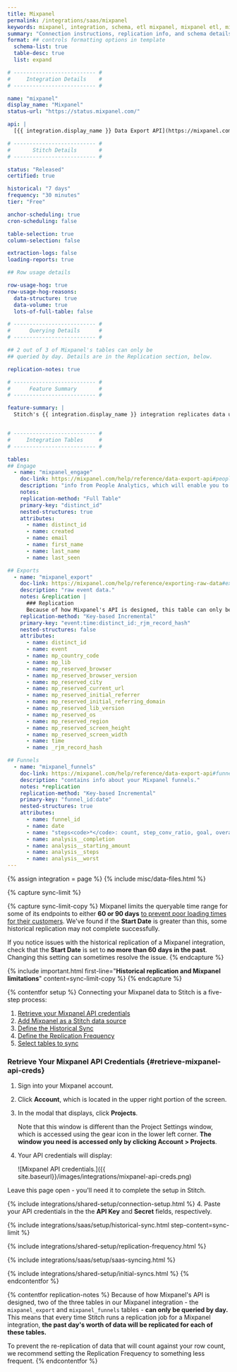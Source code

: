 ```yaml
---
title: Mixpanel
permalink: /integrations/saas/mixpanel
keywords: mixpanel, integration, schema, etl mixpanel, mixpanel etl, mixpanel schema
summary: "Connection instructions, replication info, and schema details for Stitch's Mixpanel integration."
format: ## controls formatting options in template
  schema-list: true
  table-desc: true
  list: expand

# -------------------------- #
#     Integration Details    #
# -------------------------- #

name: "mixpanel"
display_name: "Mixpanel"
status-url: "https://status.mixpanel.com/"

api: |
  [{{ integration.display_name }} Data Export API](https://mixpanel.com/help/reference/data-export-api#people-analytics){:target="new"}

# -------------------------- #
#       Stitch Details       #
# -------------------------- #

status: "Released"
certified: true

historical: "7 days"
frequency: "30 minutes"
tier: "Free"

anchor-scheduling: true
cron-scheduling: false

table-selection: true
column-selection: false

extraction-logs: false
loading-reports: true

## Row usage details

row-usage-hog: true
row-usage-hog-reasons:
  data-structure: true
  data-volume: true
  lots-of-full-table: false

# -------------------------- #
#      Querying Details      #
# -------------------------- #

## 2 out of 3 of Mixpanel's tables can only be
## queried by day. Details are in the Replication section, below.

replication-notes: true

# -------------------------- #
#      Feature Summary       #
# -------------------------- #

feature-summary: |
  Stitch's {{ integration.display_name }} integration replicates data using the {{ integration.api | flatify | strip }}. Refer to the [Schema](#schema) section for a list of objects available for replication.


# -------------------------- #
#     Integration Tables     #
# -------------------------- #

tables:
## Engage
  - name: "mixpanel_engage"
    doc-link: https://mixpanel.com/help/reference/data-export-api#people-analytics
    description: "info from People Analytics, which will enable you to do user-level analysis. This data is only available to Mixpanel customers with a People Plan."
    notes: 
    replication-method: "Full Table"
    primary-key: "distinct_id"
    nested-structures: true
    attributes:
      - name: distinct_id
      - name: created
      - name: email
      - name: first_name
      - name: last_name
      - name: last_seen

## Exports
  - name: "mixpanel_export"
    doc-link: https://mixpanel.com/help/reference/exporting-raw-data#export-api-reference
    description: "raw event data."
    notes: &replication |
      ### Replication
      Because of how Mixpanel's API is designed, this table can only be queried by day. This means that every time Stitch runs a replication job for a Mixpanel integration, **the past day's worth of data will be replicated for this table.**
    replication-method: "Key-based Incremental"
    primary-key: "event:time:distinct_id:_rjm_record_hash"
    nested-structures: false
    attributes:
      - name: distinct_id
      - name: event
      - name: mp_country_code
      - name: mp_lib
      - name: mp_reserved_browser
      - name: mp_reserved_browser_version
      - name: mp_reserved_city
      - name: mp_reserved_current_url
      - name: mp_reserved_initial_referrer
      - name: mp_reserved_initial_referring_domain
      - name: mp_reserved_lib_version
      - name: mp_reserved_os
      - name: mp_reserved_region
      - name: mp_reserved_screen_height
      - name: mp_reserved_screen_width
      - name: time
      - name: _rjm_record_hash

## Funnels
  - name: "mixpanel_funnels"
    doc-link: https://mixpanel.com/help/reference/data-export-api#funnels
    description: "contains info about your Mixpanel funnels."
    notes: *replication
    replication-method: "Key-based Incremental"
    primary-key: "funnel_id:date"
    nested-structures: true
    attributes:
      - name: funnel_id
      - name: date
      - name: "steps<code>*</code>: count, step_conv_ratio, goal, overall_conv_ratio, avg_time, event"
      - name: analysis__completion
      - name: analysis__starting_amount
      - name: analysis__steps
      - name: analysis__worst
---
```

{% assign integration = page %}
{% include misc/data-files.html %}

{% capture sync-limit %}

{% capture sync-limit-copy %}
Mixpanel limits the queryable time range for some of its endpoints to either **60 or 90 days** [to prevent poor loading times for their customers](https://mixpanel.com/help/questions/articles/why-do-the-dates-switch-and-show-only-two-or-three-months-of-data-at-a-time-in-certain-reports). We've found if the **Start Date** is greater than this, some historical replication may not complete successfully.

If you notice issues with the historical replication of a Mixpanel integration, check that the **Start Date** is set to **no more than 60 days in the past**. Changing this setting can sometimes resolve the issue.
{% endcapture %}

{% include important.html first-line="**Historical replication and Mixpanel limitations**" content=sync-limit-copy %}
{% endcapture %}

{% contentfor setup %}
Connecting your Mixpanel data to Stitch is a five-step process:

1. [Retrieve your Mixpanel API credentials](#retrieve-mixpanel-api-creds)
2. [Add Mixpanel as a Stitch data source](#add-stitch-data-source)
3. [Define the Historical Sync](#define-historical-sync)
4. [Define the Replication Frequency](#define-rep-frequency)
5. [Select tables to sync](#syncing-data)

### Retrieve Your Mixpanel API Credentials {#retrieve-mixpanel-api-creds}

1. Sign into your Mixpanel account.
2. Click **Account**, which is located in the upper right portion of the screen.
3. In the modal that displays, click **Projects**. 

   Note that this window is different than the Project Settings window, which is accessed using the gear icon in the lower left corner. **The window you need is accessed only by clicking Account > Projects**.
4. Your API credentials will display:

   ![Mixpanel API credentials.]({{ site.baseurl}}/images/integrations/mixpanel-api-creds.png)

Leave this page open - you'll need it to complete the setup in Stitch.

{% include integrations/shared-setup/connection-setup.html %}
4. Paste your API credentials in the the **API Key** and **Secret** fields, respectively.

{% include integrations/saas/setup/historical-sync.html step-content=sync-limit %}

{% include integrations/shared-setup/replication-frequency.html %}

{% include integrations/saas/setup/saas-syncing.html %}

{% include integrations/shared-setup/initial-syncs.html %}
{% endcontentfor %}



{% contentfor replication-notes %}
Because of how Mixpanel's API is designed, two of the three tables in our Mixpanel integration - the `mixpanel_export` and `mixpanel_funnels` tables - **can only be queried by day.** This means that every time Stitch runs a replication job for a Mixpanel integration, **the past day's worth of data will be replicated for each of these tables.**

To prevent the re-replication of data that will count against your row count, we recommend setting the Replication Frequency to something less frequent.
{% endcontentfor %}
